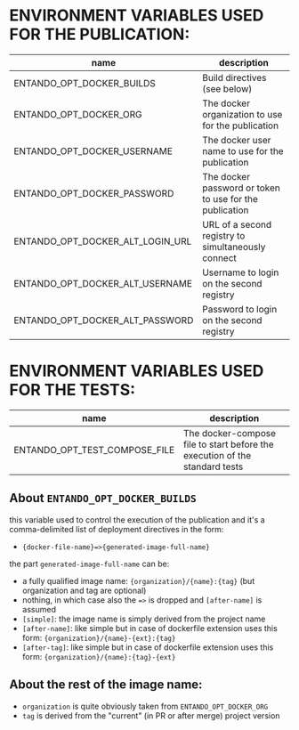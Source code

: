 # ENVIRONMENT VARIABLES USED FOR THE PUBLICATION:

| name | description |
| - | - |
| ENTANDO_OPT_DOCKER_BUILDS | Build directives (see below) |
| ENTANDO_OPT_DOCKER_ORG | The docker organization to use for the publication |
| ENTANDO_OPT_DOCKER_USERNAME | The docker user name to use for the publication |
| ENTANDO_OPT_DOCKER_PASSWORD | The docker password or token to use for the publication |
| ENTANDO_OPT_DOCKER_ALT_LOGIN_URL | URL of a second registry to simultaneously connect |
| ENTANDO_OPT_DOCKER_ALT_USERNAME | Username to login on the second registry |
| ENTANDO_OPT_DOCKER_ALT_PASSWORD | Password to login on the second registry  |

# ENVIRONMENT VARIABLES USED FOR THE TESTS:

| name | description |
| - | - |
| ENTANDO_OPT_TEST_COMPOSE_FILE | The docker-compose file to start before the execution of the standard tests |


## About `ENTANDO_OPT_DOCKER_BUILDS`

this variable used to control the execution of the publication and it's a comma-delimited list of deployment directives in the form:

 - `{docker-file-name}=>{generated-image-full-name}`

the part `generated-image-full-name` can be:

- a fully qualified image name: `{organization}/{name}:{tag}` (but organization and tag are optional)
- nothing, in which case also the `=>` is dropped and `[after-name]` is assumed
- `[simple]`: the image name is simply derived from the project name
- `[after-name]`: like simple but in case of dockerfile extension uses this form: `{organization}/{name}-{ext}:{tag}`
- `[after-tag]`: like simple but in case of dockerfile extension uses this form: `{organization}/{name}:{tag}-{ext}`


## About the rest of the image name:

- `organization` is quite obviously taken from `ENTANDO_OPT_DOCKER_ORG`
- `tag` is derived from the "current" (in PR or after merge) project version
